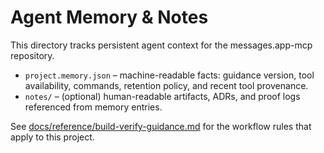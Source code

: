 # Agent Memory & Notes

This directory tracks persistent agent context for the messages.app-mcp repository.

- `project.memory.json` – machine-readable facts: guidance version, tool availability, commands, retention policy, and recent tool provenance.
- `notes/` – (optional) human-readable artifacts, ADRs, and proof logs referenced from memory entries.

See [docs/reference/build-verify-guidance.md](../docs/reference/build-verify-guidance.md) for the workflow rules that apply to this project.
